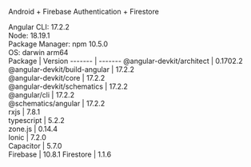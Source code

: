 Android + Firebase Authentication + Firestore

Angular CLI: 17.2.2  
Node: 18.19.1  
Package Manager: npm 10.5.0  
OS: darwin arm64  
Package | Version
------- | -------
@angular-devkit/architect | 0.1702.2  
@angular-devkit/build-angular | 17.2.2  
@angular-devkit/core | 17.2.2  
@angular-devkit/schematics | 17.2.2  
@angular/cli | 17.2.2  
@schematics/angular | 17.2.2  
rxjs | 7.8.1  
typescript | 5.2.2  
zone.js | 0.14.4  
Ionic | 7.2.0  
Capacitor | 5.7.0  
Firebase | 10.8.1
Firestore | 1.1.6
